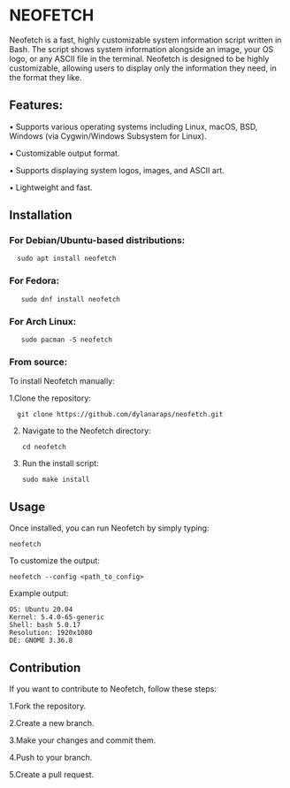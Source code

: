# NEOFETCH

Neofetch is a fast, highly customizable system information script written in Bash.
The script shows system information alongside an image, your OS logo, or any ASCII file in the terminal. 
Neofetch is designed to be highly customizable, allowing users to display only the information they need, in the format they like.

## Features:

• Supports various operating systems including Linux, macOS, BSD, Windows (via Cygwin/Windows Subsystem for Linux).

• Customizable output format.

• Supports displaying system logos, images, and ASCII art. 

• Lightweight and fast.
    
## Installation

### For Debian/Ubuntu-based distributions:

      sudo apt install neofetch
      
### For Fedora:

       sudo dnf install neofetch
       
### For Arch Linux:

       sudo pacman -S neofetch

### From source:
To install Neofetch manually:

1.Clone the repository:

      git clone https://github.com/dylanaraps/neofetch.git
      
2. Navigate to the Neofetch directory:

       cd neofetch

3. Run the install script:
       
       sudo make install
   

## Usage

Once installed, you can run Neofetch by simply typing:
    
    neofetch
    
To customize the output:

    neofetch --config <path_to_config>

Example output:

    OS: Ubuntu 20.04
    Kernel: 5.4.0-65-generic
    Shell: bash 5.0.17
    Resolution: 1920x1080
    DE: GNOME 3.36.8

## Contribution

If you want to contribute to Neofetch, follow these steps:

1.Fork the repository.

2.Create a new branch.

3.Make your changes and commit them.

4.Push to your branch.

5.Create a pull request.
